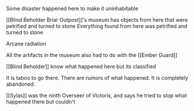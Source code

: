 Some disaster happened here to make it uninhabitable 

[[Blind Beholder Briar Outpost]]'s museum has objects from here that were petrified and turned to stone
Everything found from here was petrified and turned to stone

Arcane radiation

All the artifacts in the museum also had to do with the [[Ember Guard]] 

[[Blind Beholder]] know what happened here but its classified

It is taboo to go there. There are rumors of what happened. It is completely abandoned. 

[[Sylas]] was the ninth Overseer of Victoris, and says he tried to stop what happened there but couldn't


